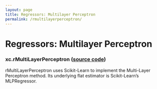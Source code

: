 ```yaml
---
layout: page 
title: Regressors: Multilayer Perceptron
permalink: /rmultilayerperceptron/ 
---
```


# Regressors: Multilayer Perceptron
### xc.rMultiLayerPerceptron ([source code](https://github.com/kjhall01/xcast/blob/b1764eaa1bfaf17c85447f6571caf016a13b2915/src/estimators/regressors.py#L103)) 

rMultiLayerPerceptron uses Scikit-Learn to implement the Multi-Layer Perceptron method. Its underlying flat estimator is Scikit-Learn’s MLPRegressor.
